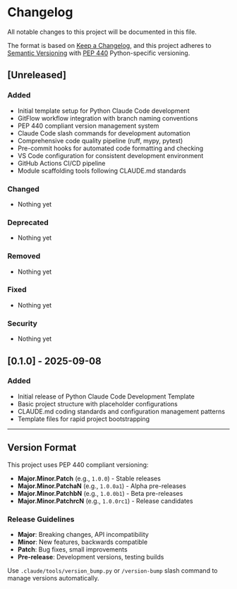 # Changelog

All notable changes to this project will be documented in this file.

The format is based on [Keep a Changelog](https://keepachangelog.com/en/1.0.0/),
and this project adheres to [Semantic Versioning](https://semver.org/spec/v2.0.0.html)
with [PEP 440](https://peps.python.org/pep-0440/) Python-specific versioning.

## [Unreleased]

### Added
- Initial template setup for Python Claude Code development
- GitFlow workflow integration with branch naming conventions
- PEP 440 compliant version management system
- Claude Code slash commands for development automation
- Comprehensive code quality pipeline (ruff, mypy, pytest)
- Pre-commit hooks for automated code formatting and checking
- VS Code configuration for consistent development environment
- GitHub Actions CI/CD pipeline
- Module scaffolding tools following CLAUDE.md standards

### Changed
- Nothing yet

### Deprecated
- Nothing yet

### Removed
- Nothing yet

### Fixed
- Nothing yet

### Security
- Nothing yet

## [0.1.0] - 2025-09-08

### Added
- Initial release of Python Claude Code Development Template
- Basic project structure with placeholder configurations
- CLAUDE.md coding standards and configuration management patterns
- Template files for rapid project bootstrapping

---

## Version Format

This project uses PEP 440 compliant versioning:

- **Major.Minor.Patch** (e.g., `1.0.0`) - Stable releases
- **Major.Minor.PatchaN** (e.g., `1.0.0a1`) - Alpha pre-releases
- **Major.Minor.PatchbN** (e.g., `1.0.0b1`) - Beta pre-releases  
- **Major.Minor.PatchrcN** (e.g., `1.0.0rc1`) - Release candidates

### Release Guidelines

- **Major**: Breaking changes, API incompatibility
- **Minor**: New features, backwards compatible
- **Patch**: Bug fixes, small improvements
- **Pre-release**: Development versions, testing builds

Use `.claude/tools/version_bump.py` or `/version-bump` slash command to manage versions automatically.